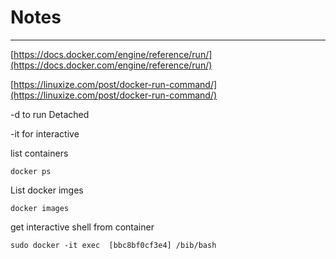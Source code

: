 # Notes

---

[https://docs.docker.com/engine/reference/run/](https://docs.docker.com/engine/reference/run/)

[https://linuxize.com/post/docker-run-command/](https://linuxize.com/post/docker-run-command/)

-d to run Detached

-it for interactive

 

list containers

    docker ps 

List docker imges

    
    docker images

get interactive shell from container

    
    sudo docker -it exec  [bbc8bf0cf3e4] /bib/bash